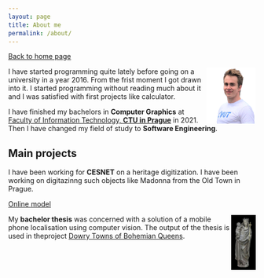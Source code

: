 ```yaml
---
layout: page
title: About me
permalink: /about/
---
```


[Back to home page](https://pavelkriz.github.io/)

<img style="float: right;" width="20%" src="/images/Pavel_Kriz.png">

I have started programming quite lately before going on a university in a year 2016. From the frist moment I got drawn into it. I started programming without reading much about it and I was satisfied with first projects like calculator.

I have finished my bachelors in **Computer Graphics** at [Faculty of Information Technology, **CTU in Prague**](https://fit.cvut.cz/en) in 2021. Then I have changed my field of study to **Software Engineering**.

## Main projects

I have been working for **CESNET** on a heritage digitization. I have been working on digitazinng such objects like Madonna from the Old Town in Prague.

[Online model](https://modely.cesnet.cz/en/staromestska_madona.html)

<img style="float: right;" width="10%" src="/images/about/Madonna.jpg">

My **bachelor thesis** was concerned with a solution of a mobile phone localisation using computer vision. The output of the thesis is used in theproject [Dowry Towns of Bohemian Queens](https://www.kralovskavennamesta.cz/en/index.html).






